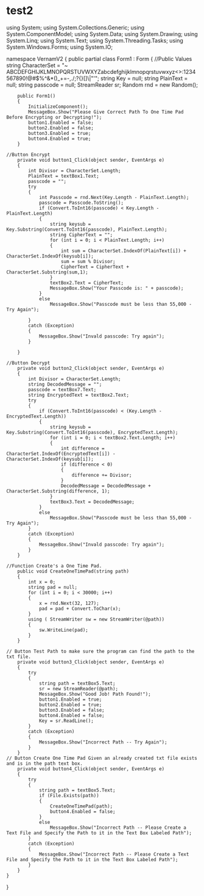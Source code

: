 # test2
using System;
using System.Collections.Generic;
using System.ComponentModel;
using System.Data;
using System.Drawing;
using System.Linq;
using System.Text;
using System.Threading.Tasks;
using System.Windows.Forms;
using System.IO;

namespace VernamV2
{
    public partial class Form1 : Form
    {
	//Public Values
        string CharacterSet = "~ ABCDEFGHIJKLMNOPQRSTUVWXYZabcdefghijklmnopqrstuvwxyz<>:1234567890!@#$%^&*()_+=-,./;?{}[]\\|\"\'";
        string Key = null;
        string PlainText = null;
        string passcode = null;
        StreamReader sr;
        Random rnd = new Random();

        public Form1()
        {
            InitializeComponent();
            MessageBox.Show("Please Give Correct Path To One Time Pad Before Encrypting or Decrypting!");
            button1.Enabled = false;
            button2.Enabled = false;
            button3.Enabled = true;
            button4.Enabled = true;
        }

	//Button Encrypt
        private void button1_Click(object sender, EventArgs e)
        {
            int Divisor = CharacterSet.Length;
            PlainText = textBox1.Text;
            passcode = "";
            try
            {
                int Passcode = rnd.Next(Key.Length - PlainText.Length);
                passcode = Passcode.ToString();
                if (Convert.ToInt16(passcode) < Key.Length - PlainText.Length)
                {
                    string keysub = Key.Substring(Convert.ToInt16(passcode), PlainText.Length);
                    string CipherText = "";
                    for (int i = 0; i < PlainText.Length; i++)
                    {
                        int sum = CharacterSet.IndexOf(PlainText[i]) + CharacterSet.IndexOf(keysub[i]);
                        sum = sum % Divisor;
                        CipherText = CipherText + CharacterSet.Substring(sum,1);
                    }
                    textBox2.Text = CipherText;
                    MessageBox.Show("Your Passcode is: " + passcode);
                }
                else
                    MessageBox.Show("Passcode must be less than 55,000 - Try Again");

            }
            catch (Exception)
            {
                MessageBox.Show("Invald passcode: Try again");
            }
            
        }

	//Button Decrypt
        private void button2_Click(object sender, EventArgs e)
        {
            int Divisor = CharacterSet.Length;
            string DecodedMessage = "";
            passcode = textBox7.Text;
            string EncryptedText = textBox2.Text;
            try
            {
                if (Convert.ToInt16(passcode) < (Key.Length - EncryptedText.Length))
                {
                    string keysub = Key.Substring(Convert.ToInt16(passcode), EncryptedText.Length);
                    for (int i = 0; i < textBox2.Text.Length; i++)
                    {
                        int difference = CharacterSet.IndexOf(EncryptedText[i]) - CharacterSet.IndexOf(keysub[i]);
                        if (difference < 0)
                        {
                            difference += Divisor;
                        }
                        DecodedMessage = DecodedMessage + CharacterSet.Substring(difference, 1);
                    }
                    textBox3.Text = DecodedMessage;
                }
                else
                    MessageBox.Show("Passcode must be less than 55,000 - Try Again");
            }
            catch (Exception)
            {
                MessageBox.Show("Invald passcode: Try again");
            }
        }

	//Function Create's a One Time Pad.
        public void CreateOneTimePad(string path)
        {
            int x = 0;
            string pad = null;
            for (int i = 0; i < 30000; i++)
            {
                x = rnd.Next(32, 127);
                pad = pad + Convert.ToChar(x);
            }
            using ( StreamWriter sw = new StreamWriter(@path))
            {
                sw.WriteLine(pad);
            }
        }

	// Button Test Path to make sure the program can find the path to the txt file.
        private void button3_Click(object sender, EventArgs e)
        {
            try
            {
                string path = textBox5.Text;
                sr = new StreamReader(@path);
                MessageBox.Show("Good Job! Path Found!");
                button1.Enabled = true;
                button2.Enabled = true;
                button3.Enabled = false;
                button4.Enabled = false;
                Key = sr.ReadLine();
            }
            catch (Exception)
            {
                MessageBox.Show("Incorrect Path -- Try Again");
            }
        }
	// Button Create One Time Pad Given an already created txt file exists and is in the path text box.
        private void button4_Click(object sender, EventArgs e)
        {
            try
            {
                string path = textBox5.Text;
                if (File.Exists(path))
                {
                    CreateOneTimePad(path);
                    button4.Enabled = false;
                }
                else
                    MessageBox.Show("Incorrect Path -- Please Create a Text File and Specify the Path to it in the Text Box Labeled Path");
            }
            catch (Exception)
            {
                MessageBox.Show("Incorrect Path -- Please Create a Text File and Specify the Path to it in the Text Box Labeled Path");
            }
        }
    }
}